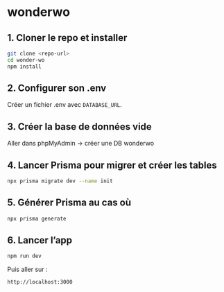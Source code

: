 # wonderwo

## 1. Cloner le repo et installer

```bash
git clone <repo-url>
cd wonder-wo
npm install
```


## 2. Configurer son .env

Créer un fichier .env avec `DATABASE_URL`.


## 3. Créer la base de données vide

Aller dans phpMyAdmin → créer une DB wonderwo

## 4. Lancer Prisma pour migrer et créer les tables

```bash
npx prisma migrate dev --name init
```

## 5. Générer Prisma au cas où

```bash
npx prisma generate
```


## 6. Lancer l’app

```bash
npm run dev
```
Puis aller sur :

```bash
http://localhost:3000
```